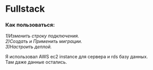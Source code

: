 # Fullstack

### Как пользоваться:<br/>
*1)Изменить строку подключения.*<br/>
*2)Создать и Применить миграции.*<br/>
*3)Настроить деплой.*<br/>
 
Я использовал AWS ec2 instance для сервера и rds базу данных.<br/>
Там даже данные остались.<br/>


